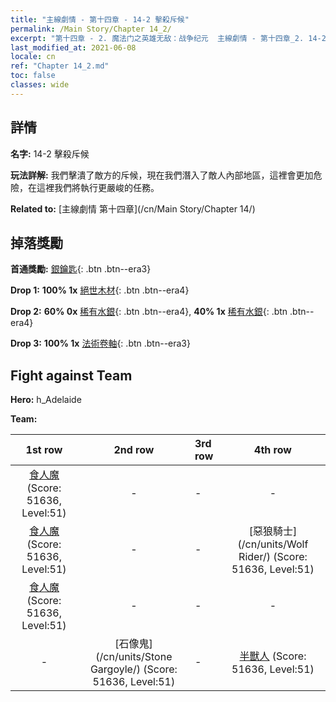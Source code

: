 ```yaml
---
title: "主線劇情 - 第十四章 - 14-2 擊殺斥候"
permalink: /Main Story/Chapter 14_2/
excerpt: "第十四章 - 2. 魔法门之英雄无敌：战争纪元  主線劇情 - 第十四章_2. 14-2 擊殺斥候"
last_modified_at: 2021-06-08
locale: cn
ref: "Chapter 14_2.md"
toc: false
classes: wide
---
```


## 詳情

 **名字:** 14-2 擊殺斥候

 **玩法詳解:** 我們擊潰了敵方的斥候，現在我們潛入了敵人內部地區，這裡會更加危險，在這裡我們將執行更嚴峻的任務。

 **Related to:** [主線劇情 第十四章](/cn/Main Story/Chapter 14/)

## 掉落獎勵

 **首通獎勵:** [銀鑰匙](/cn/Items/con_693/){: .btn .btn--era3}

 **Drop 1:** **100% 1x** [絕世木材](/cn/Items/mat_48/){: .btn .btn--era4}

 **Drop 2:** **60% 0x** [稀有水銀](/cn/Items/mat_42/){: .btn .btn--era4}, **40% 1x** [稀有水銀](/cn/Items/mat_42/){: .btn .btn--era4}

 **Drop 3:** **100% 1x** [法術卷軸](/cn/Items/con_694/){: .btn .btn--era3}


## Fight against Team
 **Hero:** h_Adelaide

 **Team:**


  | 1st row | 2nd row | 3rd row | 4th row |
  |:----:|:----:|:----|:----:|
  | [食人魔](/cn/units/Ogre/) (Score: 51636, Level:51)  | - | - | - |
  | [食人魔](/cn/units/Ogre/) (Score: 51636, Level:51)  | - | - | [惡狼騎士](/cn/units/Wolf Rider/) (Score: 51636, Level:51)  |
  | [食人魔](/cn/units/Ogre/) (Score: 51636, Level:51)  | - | - | - |
  | - | [石像鬼](/cn/units/Stone Gargoyle/) (Score: 51636, Level:51)  | - | [半獸人](/cn/units/Orc/) (Score: 51636, Level:51)  |


